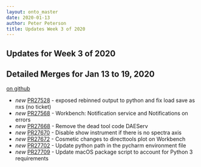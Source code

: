 ```yaml
---
layout: onto_master
date: 2020-01-13
author: Peter Peterson
title: Updates Week 3 of 2020
---
```

Updates for Week 3 of 2020
--------------------------

Detailed Merges for Jan 13 to 19, 2020
--------------------------------------
[on github](https://github.com/mantidproject/mantid/pulls?q=is%3Apr+merged%3A2020-01-14..2020-01-19)

* *new* [PR27528](https://github.com/mantidproject/mantid/pull/27528) - exposed rebinned output to python and fix load save as nxs (no ticket)
* *new* [PR27568](https://github.com/mantidproject/mantid/pull/27568) - Workbench: Notification service and Notifications on errors
* *new* [PR27668](https://github.com/mantidproject/mantid/pull/27668) - Remove the dead tool code DAEServ
* *new* [PR27670](https://github.com/mantidproject/mantid/pull/27670) - Disable show instrument if there is no spectra axis
* *new* [PR27672](https://github.com/mantidproject/mantid/pull/27672) - Cosmetic changes to directtools plot on Workbench
* *new* [PR27702](https://github.com/mantidproject/mantid/pull/27702) - Update python path in the pycharm environment file
* *new* [PR27709](https://github.com/mantidproject/mantid/pull/27709) - Update macOS package script to account for Python 3 requirements
